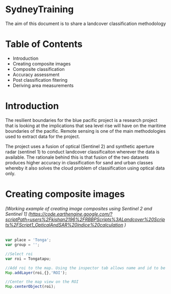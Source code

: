 # SydneyTraining

The aim of this document is to share a landcover classification methodology

# Table of Contents
- Introduction
- Creating composite images 
- Composite classification
- Accuracy assessment
- Post classification fitering 
- Deriving area measurements 

# Introduction 
The resilient boundaries for the blue pacific project is a research project that is looking at the implications that sea level rise will have on the maritime boundaries of the pacific. Remote sensing is one of the main methodologies used to extract data for the project. 

The project uses a fusion of optical (Sentinel 2) and synthetic aperture radar (sentinel 1) to conduct landcover classificaiton wherever the data is available. The rationale behind this is that fusion of the two datasets produces higher accuracy in classification for sand and urban classes whereby it also solves the cloud problem of classification using optical data only.

# Creating composite images 
###### [Working example of creating image composites using Sentinel 2 and Sentinel 1] (https://code.earthengine.google.com/?scriptPath=users%2Fkishan2196%2FRBBPScripts%3ALandcover%20Scripts%2FScript1_OpticalAndSAR%20indice%20calculation )

```javascript
var place = 'Tonga';
var group = '';

//Select roi
var roi = Tongatapu;

//Add roi to the map. Using the inspector tab allows name and id to be verified by clicking.
Map.addLayer(roi,{},'ROI');

//Center the map view on the ROI
Map.centerObject(roi);
```
